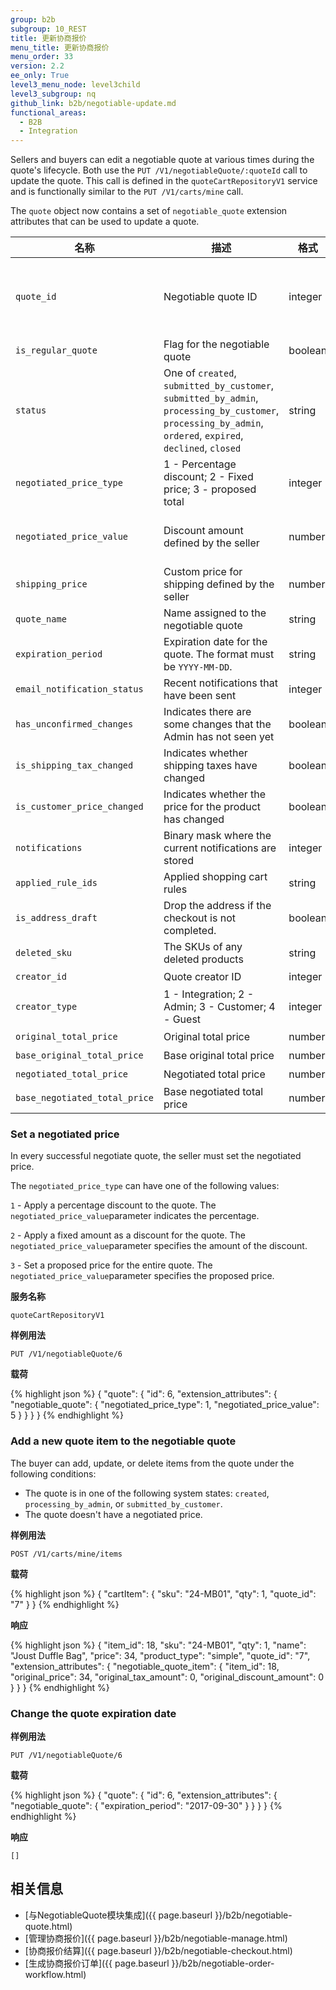 ```yaml
---
group: b2b
subgroup: 10_REST
title: 更新协商报价
menu_title: 更新协商报价
menu_order: 33
version: 2.2
ee_only: True
level3_menu_node: level3child
level3_subgroup: nq
github_link: b2b/negotiable-update.md
functional_areas:
  - B2B
  - Integration
---
```


Sellers and buyers can edit a negotiable quote at various times during the quote's lifecycle. Both use the `PUT /V1/negotiableQuote/:quoteId` call to update the quote. This call is defined in the
`quoteCartRepositoryV1` service and is functionally similar to the
`PUT /V1/carts/mine` call.

The `quote` object now contains a set of `negotiable_quote` extension attributes that can be used to update a quote.

名称 | 描述 | 格式 | 要求
--- | --- | --- | ---
`quote_id` | Negotiable quote ID | integer | Required to create or update a negotiable quote
`is_regular_quote` | Flag for the negotiable quote | boolean | 可选
`status` | One of `created`, `submitted_by_customer`, `submitted_by_admin`, `processing_by_customer`, `processing_by_admin`, `ordered`, `expired`, `declined`, `closed` | string | 可选
`negotiated_price_type` | 1 - Percentage discount; 2 - Fixed price; 3 - proposed total | integer | Required to set a negotiated price
`negotiated_price_value` | Discount amount defined by the seller | number | Required to set a negotiated price
`shipping_price` | Custom price for shipping defined by the seller | number | 可选
`quote_name` | Name assigned to the negotiable quote | string | 可选
`expiration_period` | Expiration date for the quote. The format must be `YYYY-MM-DD`. | string | 可选
`email_notification_status`  | Recent notifications that have been sent | integer | 可选
`has_unconfirmed_changes`  | Indicates there are some changes that the Admin has not seen yet | boolean | 可选
`is_shipping_tax_changed`  | Indicates whether shipping taxes have changed | boolean | 可选
`is_customer_price_changed`  | Indicates whether the price for the product has changed | boolean | 可选
`notifications`  | Binary mask where the current notifications are stored | integer | 可选
`applied_rule_ids`  | Applied shopping cart rules | string | 可选
`is_address_draft`  | Drop the address if the checkout is not completed. | boolean | 可选
`deleted_sku`  | The SKUs of any deleted products | string | 可选
`creator_id`  | Quote creator ID | integer | 可选
`creator_type`  | 1 - Integration; 2 - Admin; 3 - Customer; 4 - Guest | integer | 可选
`original_total_price`  | Original total price | number | 可选
`base_original_total_price`  | Base original total price | number | 可选
`negotiated_total_price`  | Negotiated total price | number | 可选
`base_negotiated_total_price`  | Base negotiated total price | number | 可选

### Set a negotiated price

In every successful negotiate quote, the seller must set the negotiated price.

The `negotiated_price_type` can have one of the following values:

`1` - Apply a percentage discount to the quote. The `negotiated_price_value`parameter indicates the percentage.

`2` - Apply a fixed amount as a discount for the quote. The `negotiated_price_value`parameter specifies the amount of the discount.

`3` - Set a proposed price for the entire quote. The `negotiated_price_value`parameter specifies the proposed price.

**服务名称**

`quoteCartRepositoryV1`

**样例用法**

`PUT /V1/negotiableQuote/6`

**载荷**

{% highlight json %}
{
  "quote": {
      "id": 6,
      "extension_attributes": {
        "negotiable_quote": {
         "negotiated_price_type": 1,
          "negotiated_price_value": 5
        }
      }
    }
}
{% endhighlight %}

### Add a new quote item to the negotiable quote

The buyer can add, update, or delete items from the quote under the following conditions:

* The quote is in one of the following system states: `created`, `processing_by_admin`, or `submitted_by_customer`.
* The quote doesn't have a negotiated price.

**样例用法**

`POST /V1/carts/mine/items`

**载荷**

{% highlight json %}
{
  "cartItem": {
    "sku": "24-MB01",
    "qty": 1,
    "quote_id": "7"
  }
}
{% endhighlight %}

**响应**

{% highlight json %}
{
    "item_id": 18,
    "sku": "24-MB01",
    "qty": 1,
    "name": "Joust Duffle Bag",
    "price": 34,
    "product_type": "simple",
    "quote_id": "7",
    "extension_attributes": {
        "negotiable_quote_item": {
            "item_id": 18,
            "original_price": 34,
            "original_tax_amount": 0,
            "original_discount_amount": 0
        }
    }
}
{% endhighlight %}


### Change the quote expiration date

**样例用法**

`PUT /V1/negotiableQuote/6`

**载荷**

{% highlight json %}
{
  "quote": {
      "id": 6,
      "extension_attributes": {
        "negotiable_quote": {
         "expiration_period": "2017-09-30"
        }
      }
    }
}
{% endhighlight %}

**响应**

`[]`

## 相关信息

* [与NegotiableQuote模块集成]({{ page.baseurl }}/b2b/negotiable-quote.html)
* [管理协商报价]({{ page.baseurl }}/b2b/negotiable-manage.html)
* [协商报价结算]({{ page.baseurl }}/b2b/negotiable-checkout.html)
* [生成协商报价订单]({{ page.baseurl }}/b2b/negotiable-order-workflow.html)
